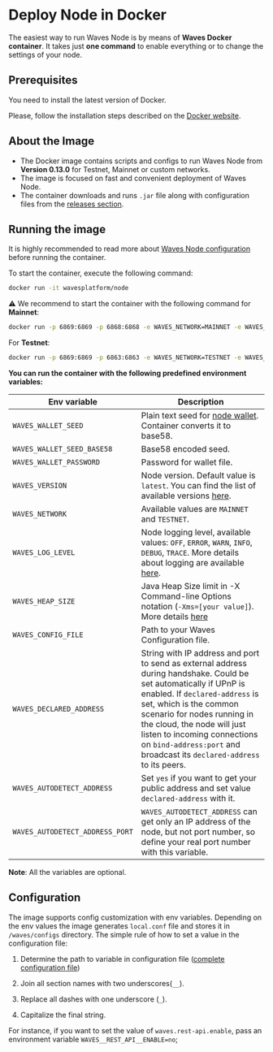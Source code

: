 # Deploy Node in Docker

The easiest way to run Waves Node is by means of **Waves Docker container**. It takes just **one command** to enable everything or to change the settings of your node.

## Prerequisites

You need to install the latest version of Docker.

Please, follow the installation steps described on the [Docker website](https://docs.docker.com/engine/installation/).

## About the Image

* The Docker image contains scripts and configs to run Waves Node from **Version 0.13.0** for Testnet, Mainnet or custom networks.
* The image is focused on fast and convenient deployment of Waves Node.
* The container downloads and runs `.jar` file along with configuration files from the [releases section](https://github.com/wavesplatform/Waves/releases).

## Running the image

It is highly recommended to read more about [Waves Node configuration](/en/waves-node/node-configuration) before running the container.

To start the container, execute the following command:

```bash
docker run -it wavesplatform/node
```

:warning: We recommend to start the container with the following command for **Mainnet**:

```bash
docker run -p 6869:6869 -p 6868:6868 -e WAVES_NETWORK=MAINNET -e WAVES_LOG_LEVEL=DEBUG -e WAVES_HEAP_SIZE=2g -v YOUR_LOCAL_PATH_HERE:/waves wavesplatform/node
```

For **Testnet**:

```bash
docker run -p 6869:6869 -p 6863:6863 -e WAVES_NETWORK=TESTNET -e WAVES_LOG_LEVEL=DEBUG -e WAVES_HEAP_SIZE=2g -v YOUR_LOCAL_PATH_HERE:/waves wavesplatform/node
```

**You can run the container with the following predefined environment variables:**

|Env variable                 |Description   |
|-----------------------------|--------------|
|`WAVES_WALLET_SEED`               |Plain text seed for [node wallet](/en/waves-node/working-with-node-wallet). Container converts it to base58.   |
|`WAVES_WALLET_SEED_BASE58`        |Base58 encoded seed.   |
|`WAVES_WALLET_PASSWORD`           |Password for wallet file.    |
|`WAVES_VERSION`                   |Node version. Default value is `latest`. You can find the list of available versions [here](https://github.com/wavesplatform/Waves/releases).|
|`WAVES_NETWORK`                   |Available values are `MAINNET` and `TESTNET`.   |
|`WAVES_LOG_LEVEL`                 |Node logging level, available values: `OFF`, `ERROR`, `WARN`, `INFO`, `DEBUG`, `TRACE`. More details about logging are available [here](https://docs.wavesplatform.com/en/waves-node/logging.html).   |
|`WAVES_HEAP_SIZE`                 |Java Heap Size limit in -X Command-line Options notation (`-Xms=[your value]`). More details [here](https://docs.oracle.com/cd/E13150_01/jrockit_jvm/jrockit/jrdocs/refman/optionX.html)   |
|`WAVES_CONFIG_FILE`               |Path to your Waves Configuration file.   |
|`WAVES_DECLARED_ADDRESS`          |String with IP address and port to send as external address during handshake. Could be set automatically if UPnP is enabled. If `declared-address` is set, which is the common scenario for nodes running in the cloud, the node will just listen to incoming connections on `bind-address:port` and broadcast its `declared-address` to its peers.|
|`WAVES_AUTODETECT_ADDRESS`        |Set `yes` if you want to get your public address and set value `declared-address` with it.|
|`WAVES_AUTODETECT_ADDRESS_PORT`   |`WAVES_AUTODETECT_ADDRESS` can get only an IP address of the node, but not port number, so define your real port number with this variable.|

**Note**: All the variables are optional.

## Configuration

The image supports config customization with env variables.
Depending on the env values the image generates `local.conf` file and stores it in `/waves/configs` directory.
The simple rule of how to set a value in the configuration file:

1. Determine the path to variable in configuration file ([complete configuration file](/en/waves-node/node-configuration))

2. Join all section names with two underscores(`__`).
3. Replace all dashes with one underscore (`_`).
4. Capitalize the final string.

For instance, if you want to set the value of `waves.rest-api.enable`, pass an environment variable `WAVES__REST_API__ENABLE=no`;
